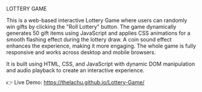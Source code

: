LOTTERY GAME

This is a web-based interactive Lottery Game where users can randomly win gifts by clicking the "Roll Lottery" button. The game dynamically generates 50 gift items using JavaScript and applies CSS animations for a smooth flashing effect during the lottery draw. A coin sound effect enhances the experience, making it more engaging. The whole game is fully responsive and works across desktop and mobile browsers.

It is built using HTML, CSS, and JavaScript with dynamic DOM manipulation and audio playback to create an interactive experience.

👉 Live Demo: https://thelachu.github.io/Lottery-Game/

